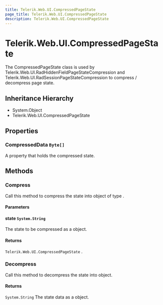 ```yaml
---
title: Telerik.Web.UI.CompressedPageState
page_title: Telerik.Web.UI.CompressedPageState
description: Telerik.Web.UI.CompressedPageState
---
```


# Telerik.Web.UI.CompressedPageState

The CompressedPageState class is used by Telerik.Web.UI.RadHiddenFieldPageStateCompression and Telerik.Web.UI.RadSessionPageStateCompression to compress / decompress page state.

## Inheritance Hierarchy

* System.Object
* Telerik.Web.UI.CompressedPageState

## Properties

###  CompressedData `Byte[]`

A property that holds the compressed state.

## Methods

###  Compress

Call this method to compress the state into object of type .

#### Parameters

#### state `System.String`

The state to be compressed as a  object.

#### Returns

`Telerik.Web.UI.CompressedPageState` .

###  Decompress

Call this method to decompress the state into  object.

#### Returns

`System.String` The state data as a  object.

